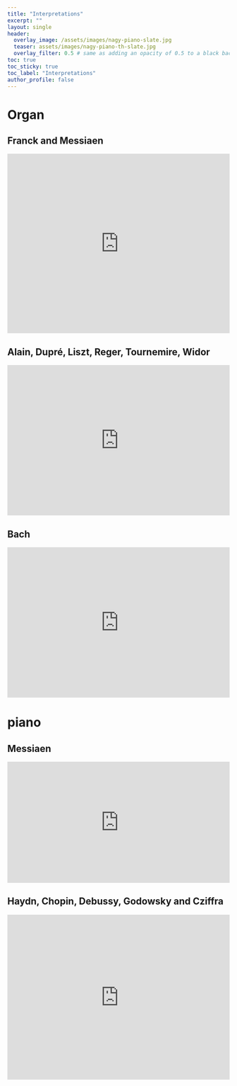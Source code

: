 ```yaml
---
title: "Interpretations"
excerpt: ""
layout: single
header:
  overlay_image: /assets/images/nagy-piano-slate.jpg
  teaser: assets/images/nagy-piano-th-slate.jpg
  overlay_filter: 0.5 # same as adding an opacity of 0.5 to a black background
toc: true
toc_sticky: true
toc_label: "Interpretations"
author_profile: false
---
```


# Organ

## Franck and Messiaen

<iframe style="border: 0; width: 100%; height: 406px;" src="https://bandcamp.com/EmbeddedPlayer/album=3616288969/size=large/bgcol=ffffff/linkcol=63b2cc/artwork=small/transparent=true/" seamless><a href="http://nagymusic.bandcamp.com/album/organ-music-of-franck-and-messiaen">Organ Music of Franck and Messiaen by Zvonimir Nagy, organist</a></iframe>

## Alain, Dupré, Liszt, Reger, Tournemire, Widor

<iframe style="border: 0; width: 100%; height: 340px;" src="https://bandcamp.com/EmbeddedPlayer/album=239829832/size=large/bgcol=ffffff/linkcol=63b2cc/artwork=small/transparent=true/" seamless><a href="http://nagymusic.bandcamp.com/album/organ-music-of-alain-dupr-liszt-reger-tournemire-and-widor">Organ music of Alain, Dupré, Liszt, Reger, Tournemire and Widor by Zvonimir Nagy, organist</a></iframe>

## Bach

<iframe style="border: 0; width: 100%; height: 340px;" src="https://bandcamp.com/EmbeddedPlayer/album=54959403/size=large/bgcol=ffffff/linkcol=63b2cc/artwork=small/transparent=true/" seamless><a href="http://nagymusic.bandcamp.com/album/bach-organ-works">Bach Organ Works by Zvonimir Nagy, organist</a></iframe>

# piano

## Messiaen

<iframe style="border: 0; width: 100%; height: 274px;" src="https://bandcamp.com/EmbeddedPlayer/album=1436209722/size=large/bgcol=ffffff/linkcol=63b2cc/artwork=small/transparent=true/" seamless><a href="http://nagymusic.bandcamp.com/album/piano-music-of-messiaen">Piano Music of Messiaen by Zvonimir Nagy</a></iframe>

## Haydn, Chopin, Debussy, Godowsky and Cziffra

<iframe style="border: 0; width: 100%; height: 373px;" src="https://bandcamp.com/EmbeddedPlayer/album=2894747089/size=large/bgcol=ffffff/linkcol=63b2cc/artwork=small/transparent=true/" seamless><a href="http://nagymusic.bandcamp.com/album/piano-music-of-haydn-chopin-debussy-godowksy-and-cziffra">Piano music of Haydn, Chopin, Debussy, Godowksy and Cziffra by Zvonimir Nagy, pianist</a></iframe>

